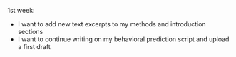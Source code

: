 1st week:
- I want to add new text excerpts to my methods and introduction sections
- I want to continue writing on my behavioral prediction script and upload a first draft
